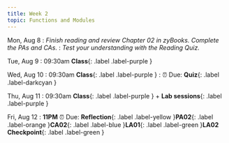 ```yaml
---
title: Week 2
topic: Functions and Modules
---
```

Mon, Aug 8
: _Finish reading and review Chapter 02 in zyBooks. Complete the PAs and CAs._
: _Test your understanding with the Reading Quiz._

Tue, Aug 9
: 09:30am **Class**{: .label .label-purple }

Wed, Aug 10
: 09:30am **Class**{: .label .label-purple }
    : ⏰ Due: **Quiz**{: .label .label-darkcyan }


Thu, Aug 11
: 09:30am **Class**{: .label .label-purple } + **Lab sessions**{: .label .label-purple }

Fri, Aug 12
: **11PM** ⏰  Due: **Reflection**{: .label .label-yellow }**PA02**{: .label .label-orange }**CA02**{: .label .label-blue }**LA01**{: .label .label-green }**LA02 Checkpoint**{: .label .label-green }



